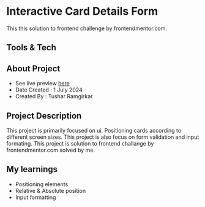 # Interactive Card Details Form
This this solution to frontend challenge by frontendmentor.com.

## Tools & Tech

## About Project
- See live preview <a href="">here</a>
- Date Created : 1 July 2024
- Created By : Tushar Ramgirkar

## Project Description
This project is primarily focused on ui. Positioning cards according to different screen sizes. This project is also focus on form validation and input formating. This project is solution to frontend challange by frontendmentor.com solved by me.

## My learnings
- Positioning elements
- Relative & Absolute position
- Input formatting 

